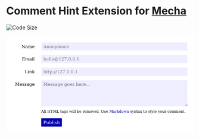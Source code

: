 Comment Hint Extension for [Mecha](https://github.com/mecha-cms/mecha)
======================================================================

![Code Size](https://img.shields.io/github/languages/code-size/mecha-cms/x.comment.hint?color=%23444&style=for-the-badge)

![Comment](index.png?v=2022-12-12)